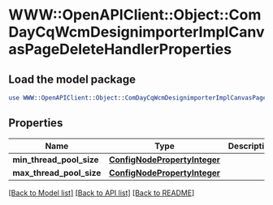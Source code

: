 # WWW::OpenAPIClient::Object::ComDayCqWcmDesignimporterImplCanvasPageDeleteHandlerProperties

## Load the model package
```perl
use WWW::OpenAPIClient::Object::ComDayCqWcmDesignimporterImplCanvasPageDeleteHandlerProperties;
```

## Properties
Name | Type | Description | Notes
------------ | ------------- | ------------- | -------------
**min_thread_pool_size** | [**ConfigNodePropertyInteger**](ConfigNodePropertyInteger.md) |  | [optional] 
**max_thread_pool_size** | [**ConfigNodePropertyInteger**](ConfigNodePropertyInteger.md) |  | [optional] 

[[Back to Model list]](../README.md#documentation-for-models) [[Back to API list]](../README.md#documentation-for-api-endpoints) [[Back to README]](../README.md)


